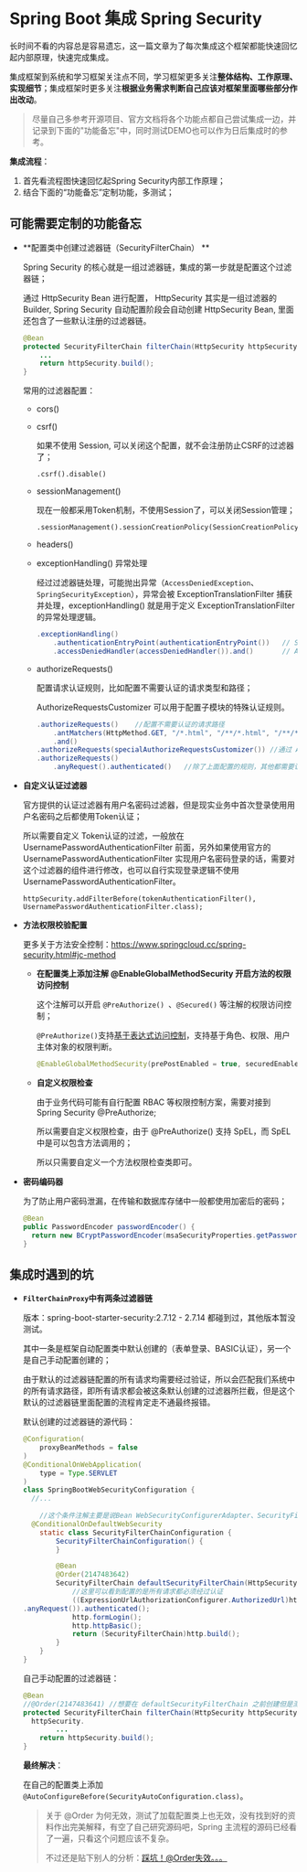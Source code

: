 # Spring Boot 集成 Spring Security

长时间不看的内容总是容易遗忘，这一篇文章为了每次集成这个框架都能快速回忆起内部原理，快速完成集成。

集成框架到系统和学习框架关注点不同，学习框架更多关注**整体结构、工作原理、实现细节**；集成框架时更多关注**根据业务需求判断自己应该对框架里面哪些部分作出改动**。

> 尽量自己多参考开源项目、官方文档将各个功能点都自己尝试集成一边，并记录到下面的"功能备忘"中，同时测试DEMO也可以作为日后集成时的参考。



**集成流程**：

1. 首先看流程图快速回忆起Spring Security内部工作原理；
2. 结合下面的“功能备忘”定制功能，多测试；



## 可能需要定制的功能备忘

+ **配置类中创建过滤器链（SecurityFilterChain） **

  Spring Security 的核心就是一组过滤器链，集成的第一步就是配置这个过滤器链；

  通过 HttpSecurity Bean 进行配置， HttpSecurity 其实是一组过滤器的Builder, Spring Security 自动配置阶段会自动创建 HttpSecurity Bean, 里面还包含了一些默认注册的过滤器链。

  ```java
  @Bean
  protected SecurityFilterChain filterChain(HttpSecurity httpSecurity) throws Exception {
      ...
      return httpSecurity.build();
  }
  ```

  常用的过滤器配置：

  + cors()

  + csrf()

    如果不使用 Session, 可以关闭这个配置，就不会注册防止CSRF的过滤器了；

    ```
    .csrf().disable()
    ```

  + sessionManagement()

    现在一般都采用Token机制，不使用Session了，可以关闭Session管理；

    ```
    .sessionManagement().sessionCreationPolicy(SessionCreationPolicy.STATELESS).and()
    ```

  + headers()

  + exceptionHandling() 异常处理

    经过过滤器链处理，可能抛出异常（`AccessDeniedException`、`SpringSecurityException`），异常会被 ExceptionTranslationFilter 捕获并处理，exceptionHandling() 就是用于定义 ExceptionTranslationFilter 的异常处理逻辑。

    ```java
    .exceptionHandling()
        .authenticationEntryPoint(authenticationEntryPoint()) 	// SpringSecurityException异常处理器，此异常表示未通过身份验证，因此服务器会发回一个响应，指示必须进行身份验证，或重定向到特定的web页面
        .accessDeniedHandler(accessDeniedHandler()).and()		// AccessDeniedException 异常处理器，通常是返回一个错误响应，表示访问被拒绝
    ```

  + authorizeRequests()

    配置请求认证规则，比如配置不需要认证的请求类型和路径；

    AuthorizeRequestsCustomizer 可以用于配置子模块的特殊认证规则。

    ```java
    .authorizeRequests()	//配置不需要认证的请求路径
    	.antMatchers(HttpMethod.GET, "/*.html", "/**/*.html", "/**/*.css", "/**/*.js").permitAll()
        .and()
    .authorizeRequests(specialAuthorizeRequestsCustomizer()) //通过 AuthorizeRequestsCustomizer 配置的规则
    .authorizeRequests()
        .anyRequest().authenticated()	//除了上面配置的规则，其他都需要认证
    ```

+ **自定义认证过滤器**

  官方提供的认证过滤器有用户名密码过滤器，但是现实业务中首次登录使用用户名密码之后都使用Token认证；

  所以需要自定义 Token认证的过滤，一般放在 UsernamePasswordAuthenticationFilter 前面，另外如果使用官方的 UsernamePasswordAuthenticationFilter 实现用户名密码登录的话，需要对这个过滤器的组件进行修改，也可以自行实现登录逻辑不使用 UsernamePasswordAuthenticationFilter。

  ```
  httpSecurity.addFilterBefore(tokenAuthenticationFilter(), UsernamePasswordAuthenticationFilter.class);
  ```

+ **方法权限校验配置**

  更多关于方法安全控制：https://www.springcloud.cc/spring-security.html#jc-method

  + **在配置类上添加注解 @EnableGlobalMethodSecurity  开启方法的权限访问控制**

      这个注解可以开启 `@PreAuthorize() `、`@Secured()` 等注解的权限访问控制；
      
      `@PreAuthorize()`支持[基于表达式访问控制](https://www.springcloud.cc/spring-security.html#el-access)，支持基于角色、权限、用户主体对象的权限判断。
      
      ```java
      @EnableGlobalMethodSecurity(prePostEnabled = true, securedEnabled = true)
      ```

  + **自定义权限检查**

    由于业务代码可能有自行配置 RBAC 等权限控制方案，需要对接到 Spring Security  @PreAuthorize; 

    所以需要自定义权限检查，由于 @PreAuthorize() 支持 SpEL，而 SpEL 中是可以包含方法调用的；

    所以只需要自定义一个方法权限检查类即可。

+ **密码编码器**

  为了防止用户密码泄漏，在传输和数据库存储中一般都使用加密后的密码；

  ```java
  @Bean
  public PasswordEncoder passwordEncoder() {
  	return new BCryptPasswordEncoder(msaSecurityProperties.getPasswordEncoderLength());
  }
  ```



## 集成时遇到的坑

+ **`FilterChainProxy`中有两条过滤器链**

  版本：spring-boot-starter-security:2.7.12 - 2.7.14 都碰到过，其他版本暂没测试。

  其中一条是框架自动配置类中默认创建的（表单登录、BASIC认证），另一个是自己手动配置创建的；

  由于默认的过滤器链配置的所有请求均需要经过验证，所以会匹配我们系统中的所有请求路径，即所有请求都会被这条默认创建的过滤器所拦截，但是这个默认的过滤器链里面配置的流程肯定走不通最终报错。

  默认创建的过滤器链的源代码：

  ```java
  @Configuration(
      proxyBeanMethods = false
  )
  @ConditionalOnWebApplication(
      type = Type.SERVLET
  )
  class SpringBootWebSecurityConfiguration {
  	//... 
  	
      //这个条件注解主要是说Bean WebSecurityConfigurerAdapter、SecurityFilterChain 不存在就创建
  	@ConditionalOnDefaultWebSecurity
      static class SecurityFilterChainConfiguration {
          SecurityFilterChainConfiguration() {
          }
  
          @Bean
          @Order(2147483642)
          SecurityFilterChain defaultSecurityFilterChain(HttpSecurity http) throws Exception {
              //这里可以看到配置的是所有请求都必须经过认证
              ((ExpressionUrlAuthorizationConfigurer.AuthorizedUrl)http.authorizeRequests()
  .anyRequest()).authenticated();
              http.formLogin();
              http.httpBasic();
              return (SecurityFilterChain)http.build();
          }
      }
  }
  ```

  自己手动配置的过滤器链：

  ```java
  @Bean
  //@Order(2147483641) //想要在 defaultSecurityFilterChain 之前创建但是测试发现无效
  protected SecurityFilterChain filterChain(HttpSecurity httpSecurity) throws Exception {
  	httpSecurity.
          ...
      return httpSecurity.build();
  }
  ```

  **最终解决**：

  在自己的配置类上添加 `@AutoConfigureBefore(SecurityAutoConfiguration.class)`。

  > 关于 @Order 为何无效，测试了加载配置类上也无效，没有找到好的资料作出完美解释，有空了自己研究源码吧，Spring 主流程的源码已经看了一遍，只看这个问题应该不复杂。
  >
  > 不过还是贴下别人的分析：[踩坑！@Order失效。。。](https://blog.csdn.net/qq_34142184/article/details/126951618?spm=1001.2101.3001.6650.2&utm_medium=distribute.pc_relevant.none-task-blog-2%7Edefault%7ECTRLIST%7ERate-2-126951618-blog-125897498.235%5Ev43%5Epc_blog_bottom_relevance_base2&depth_1-utm_source=distribute.pc_relevant.none-task-blog-2%7Edefault%7ECTRLIST%7ERate-2-126951618-blog-125897498.235%5Ev43%5Epc_blog_bottom_relevance_base2&utm_relevant_index=5)

  
